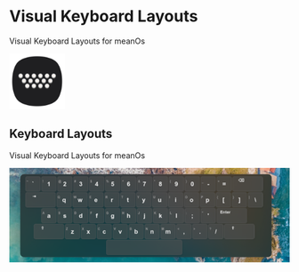 # Visual Keyboard Layouts
Visual Keyboard Layouts for meanOs

<img src="icon.svg " alt="Keyboard layout icon" width="100" height="100" style="inline-block"> <h2 style="inline-block"> Keyboard Layouts </h2>
Visual Keyboard Layouts for meanOs

<img src="preview.png " alt="Egnlish US International Keyboard example"> 
